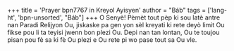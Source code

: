 +++
title = 'Prayer bpn7767 in Kreyol Ayisyen'
author = "Báb"
tags = ['lang-ht', 'bpn-unsorted', "Báb"]
+++
O Senyè! Pèmèt tout pèp ki sou latè antre nan Paradi Relijyon Ou, jiskaske pa gen yon sèl kreyati ki rete deyò limit Ou fikse pou li ta teyisi jwenn bon plezi Ou. 
Depi nan tan lontan, Ou te toujou pisan pou fè sa ki fè Ou plezi e Ou rete pi wo pase tout sa Ou vle.
